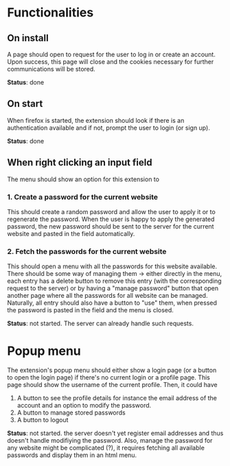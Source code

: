 # Functionalities

## On install
A page should open to request for the user to log in or create an account. Upon success, this page will close and the cookies necessary for further communications will be stored.

**Status**: done

## On start
When firefox is started, the extension should look if there is an authentication available and if not, prompt the user to login (or sign up).

**Status**: done

## When right clicking an input field
The menu should show an option for this extension to 

### 1. Create a password for the current website
This should create a random password and allow the user to apply it or to regenerate the password. When the user is happy to apply the generated password, the 
new password should be sent to the server for the current website and pasted in the field automatically.

### 2. Fetch the passwords for the current website 
This should open a menu with all the passwords for this website available. There should be some way of managing them -> either directly in the menu, each entry has a delete button to remove this entry (with the corresponding request to the server) or by having a "manage password" button that open another page where all the passwords for all website can be managed. Naturally, all entry should also have a button to "use" them, when pressed the password is pasted in the field and the menu is closed.

**Status**:  not started. The server can already handle such requests.

# Popup menu
The extension's popup menu should either show a login page (or a button to open the login page) if there's no current login or a profile page. This page should show the username of the current profile. 
Then, it could have

1. A button to see the profile details for instance the email address of the account and an option to modify the password.
2. A button to manage stored passwords
3. A button to logout

**Status**: not started. the server doesn't yet register email addresses and thus doesn't handle modifiying the password. Also, manage the password for any website might be complicated (?), it requires fetching all available passwords and display them in an html menu.